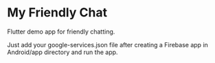 # My Friendly Chat
Flutter demo app for friendly chatting.

Just add your google-services.json file after creating a Firebase app in Android/app directory and run the app.  

